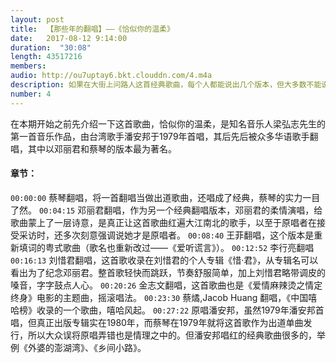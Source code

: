 ```yaml
---
layout: post
title:  【那些年的翻唱】——《恰似你的温柔》
date:   2017-08-12 9:14:00
duration:  "30:08"
length: 43517216 
members:
audio: http://ou7uptay6.bkt.clouddn.com/4.m4a
description: 如果在大街上问路人这首经典歌曲，每个人都能说出几个版本，但大多数不能说出原唱或者说错。因为太多翻唱了，而且都成了经典。本期就收录几个版本，翻唱按歌曲的发行时间排序，老规矩将最早版本的原唱放在最后。
number: 4
---
```

在本期开始之前先介绍一下这首歌曲，恰似你的温柔，是知名音乐人梁弘志先生的第一首音乐作品，由台湾歌手潘安邦于1979年首唱，其后先后被众多华语歌手翻唱，其中以邓丽君和蔡琴的版本最为著名。

#### 章节：
```00:00:00``` 蔡琴翻唱，将一首翻唱当做出道歌曲，还唱成了经典，蔡琴的实力一目了然。
```00:04:15``` 邓丽君翻唱，作为另一个经典翻唱版本，邓丽君的柔情演唱，给歌曲蒙上了一层诗意，是真正让这首歌曲红遍大江南北的歌手，以至于原唱者在接受采访时，还多次刻意强调说她才是原唱者。
```00:08:40``` 王菲翻唱，这个版本是重新填词的粤式歌曲（歌名也重新改过——《爱听谎言》）。
```00:12:52``` 李行亮翻唱
```00:16:13``` 刘惜君翻唱，这首歌收录在刘惜君的个人专辑《惜·君》，从专辑名可以看出为了纪念邓丽君。整首歌轻快而跳跃，节奏舒服简单，加上刘惜君略带调皮的嗓音，字字鼓点人心。
```00:20:26``` 金志文翻唱，这首歌曲也是《爱情麻辣烫之情定终身》电影的主题曲，摇滚唱法。
```00:23:30``` 蔡燏,Jacob Huang 翻唱，《中国嘻哈榜》收录的一个歌曲，嘻哈风起。
```00:27:22``` 原唱潘安邦，虽然1979年潘安邦首唱，但真正出版专辑实在1980年，而蔡琴在1979年就将这首歌作为出道单曲发行，所以大众误将原唱弄错也是情理之中的。但潘安邦唱红的经典歌曲很多的，举例《外婆的澎湖湾》、《乡间小路》。
